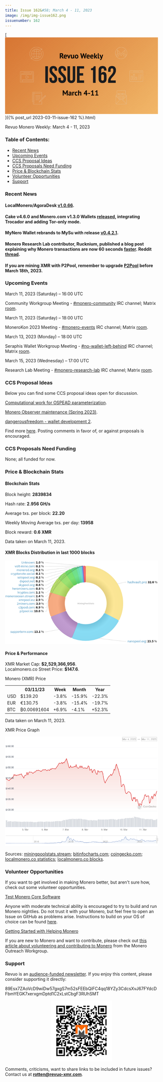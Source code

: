```yaml
---
title: Issue 162&#58; March 4 - 11, 2023
image: /img/img-issue162.png
issuenumber: 162
---
```

[<img src="/img/img-issue162.png" alt="Revuo Monero Weekly #162 Slide" class="img-lead">]({% post_url 2023-03-11-issue-162 %}.html)

<p class="text-lead">Revuo Monero Weekly: March 4 - 11, 2023</p>
<!--more-->

<h3>Table of Contents:</h3>
<ul class="contents">
    <li><a href="#news">Recent News</a></li>
    <li><a href="#events">Upcoming Events</a></li>
    <li><a href="#ideas">CCS Proposal Ideas</a></li>
    <li><a href="#proposals">CCS Proposals Need Funding</a></li>
    <li><a href="#stats">Price & Blockchain Stats</a></li>
    <li><a href="#volunteer">Volunteer Opportunities</a></li>
    <li><a href="#support">Support</a></li>
</ul>

<h3 id="news">Recent News</h3>

<div class="newsbyte">
    <h4>LocalMonero/AgoraDesk <a href="https://github.com/AgoraDesk-LocalMonero/agoradesk-app-foss/releases/tag/v1.0.66" target="_blank">v1.0.66</a>.</h4>
</div>
    
<div class="newsbyte">
    <h4>Cake v4.6.0 and Monero.com v1.3.0 Wallets <a href="https://github.com/cake-tech/cake_wallet/releases/tag/v4.6.0" target="_blank">released</a>, integrating Trocador and adding Tor-only mode.</h4>
</div>

<div class="newsbyte">
    <h4>MyNero Wallet rebrands to MySu with release <a href="https://mynero.net/download/" target="_blank">v0.4.2.1</a>.</h4>
</div>

<div class="newsbyte">
    <h4>Monero Research Lab contributor, Rucknium, published a blog post explaining why Monero transactions are now 60 seconds <a href="https://rucknium.me/posts/monero-transactions-60-seconds-faster/" target="_blank">faster</a>. Reddit <a href="https://teddit.adminforge.de/r/Monero/comments/11nu4aj/monero_transaction_confirmations_are_now_60/" target="_blank">thread</a>.</h4>
</div>

<div class="newsbyte">
    <h4>If you are mining XMR with P2Pool, remember to upgrade <a href="https://teddit.adminforge.de/r/MoneroMining/comments/11f1kjn/reminder_p2pool_network_upgrade_aka_hardfork_on/" target="_blank">P2Pool</a> before March 18th, 2023.</h4>
</div>

<h3 id="events">Upcoming Events</h3>

<div class="event">
    <p class="date" markdown="1">March 11, 2023 (Saturday) – 16:00 UTC</p>
    <p markdown="1">Community Workgroup Meeting - <a href="irc://irc.libera.chat/#monero-community" target="_blank">#monero-community</a> IRC channel; Matrix <a href="https://matrix.to/#/#monero-community:monero.social" target="_blank">room</a>.</p>
</div>

<div class="event">
    <p class="date" markdown="1">March 11, 2023 (Saturday) – 18:00 UTC</p>
    <p markdown="1">MoneroKon 2023 Meeting - <a href="irc://irc.libera.chat/#monero-events" target="_blank">#monero-events</a> IRC channel; Matrix <a href="https://matrix.to/#/#monero-events:monero.social" target="_blank">room</a>.</p>
</div>

<div class="event">
    <p class="date" markdown="1">March 13, 2023 (Monday) – 18:00 UTC</p>
    <p markdown="1">Seraphis Wallet Workgroup Meeting - <a href="irc://irc.libera.chat/#no-wallet-left-behind" target="_blank">#no-wallet-left-behind</a> IRC channel; Matrix <a href="https://matrix.to/#/#no-wallet-left-behind:monero.social" target="_blank">room</a>.</p>
</div>

<div class="event">
    <p class="date" markdown="1">March 15, 2023 (Wednesday) – 17:00 UTC</p>
    <p markdown="1">Research Lab Meeting - <a href="irc://irc.libera.chat/#monero-research-lab" target="_blank">#monero-research-lab</a> IRC channel; Matrix <a href="https://matrix.to/#/#monero-research-lab:monero.social" target="_blank">room</a>.</p>
</div>

<h3 id="ideas">CCS Proposal Ideas</h3>

<p>Below you can find some CCS proposal ideas open for discussion.</p>

<div class="proposal">
<p><a href="https://repo.getmonero.org/monero-project/ccs-proposals/-/merge_requests/375" target="_blank">Computational work for OSPEAD parameterization</a>.</p>
</div>

<div class="proposal">
<p><a href="https://repo.getmonero.org/monero-project/ccs-proposals/-/merge_requests/378" target="_blank">Monero Observer maintenance (Spring 2023)</a>.</p>
</div>

<div class="proposal">
<p><a href="https://repo.getmonero.org/monero-project/ccs-proposals/-/merge_requests/377" target="_blank">dangerousfreedom - wallet development 2</a>.</p>
</div>

<div class="proposal">
<p>Find more <a href="https://ccs.getmonero.org/ideas/" target="_blank">here</a>. Posting comments in favor of, or against proposals is encouraged.</p>
</div>

<h3 id="proposals">CCS Proposals Need Funding</h3>

<p>None; all funded for now.</p>

<h3 id="stats">Price & Blockchain Stats</h3>

<h4 class="stat">Blockchain Stats</h4>

<div class="bcstats">
    <p>Block height: <b>2839834</b></p>
    <p>Hash rate: <b>2.956 GH/s</b></p>
    <p>Average txs. per block: <b>22.20</b></p>
    <p>Weekly Moving Average txs. per day: <b>13958</b></p>
    <p>Block reward: <b>0.6 XMR</b></p>
</div>
<p class="note">Data taken on March 11, 2023.</p>

<h4 class="stat">XMR Blocks Distribution in last 1000 blocks</h4>
<p><img src="/img/hashrate-pool-distribution-0311.png" alt="Hashrate Pool Distribution Pie Chart"/></p>

<h4 class="stat" id="price-stat">Price & Performance</h4>

<div class="price-intro">XMR Market Cap: <b>$2,529,366,956</b>.<br/>Localmonero.co Street Price: <b>$147.6</b>.</div>

<p class="table-title">Monero (XMR) Price</p>
<table class="price-table">
  <tr class="row1">
    <th></th>
    <th>03/11/23</th>
    <th>Week</th>
    <th>Month</th>
    <th>Year</th>
  </tr>
  <tr>
    <td data-th="XMR to">USD</td>
    <td data-th="03/11/23">$139.20</td>
    <td data-th="Week" class="red">-3.8%</td>
    <td data-th="Month" class="red">-15.9%</td>
    <td data-th="Year" class="red">-22.3%</td>
  </tr>
  <tr class="row3">
    <td data-th="XMR to">EUR</td>
    <td data-th="03/11/23">€130.75</td>
    <td data-th="Week" class="red">-3.8%</td>
    <td data-th="Month" class="red">-15.4%</td>
    <td data-th="Year" class="red">-19.7%</td>
  </tr>
  <tr>
    <td data-th="XMR to">BTC</td>
    <td data-th="03/11/23">₿0.00691604</td>
    <td data-th="Week" class="green">+6.9%</td>
    <td data-th="Month" class="red">-4.1%</td>
    <td data-th="Year" class="green">+52.3%</td>
  </tr>
</table>
<p class="note">Data taken on March 11, 2023.</p>

<p class="table-title">XMR Price Graph</p>

![XMR Price Graph 03/04/22-03/11/22](/img/weekly-chart-0311.png "XMR Price Graph 03/04/22-03/11/22")

Sources: <a href="https://miningpoolstats.stream/monero" target="_blank">miningpoolstats.stream</a>; <a href="https://bitinfocharts.com/monero/" target="_blank">bitinfocharts.com</a>; <a href="https://www.coingecko.com/en/coins/monero" target="_blank">coingecko.com</a>; <a href="https://localmonero.co/statistics" target="_blank">localmonero.co statistics</a>; <a href="https://localmonero.co/blocks" target="_blank">localmonero.co blocks</a>.

<h3 id="volunteer">Volunteer Opportunities</h3>

<p>If you want to get involved in making Monero better, but aren't sure how, check out some volunteer opportunities.</p>

<div class="newsbyte">
    <p class="date"><a href="https://github.com/monero-project/monero" target="_blank">Test Monero Core Software</a></p>
    <p>Anyone with moderate technical ability is encouraged to try to build and run Monero nightlies. Do not trust it with your Monero, but feel free to open an Issue on GitHub as problems arise. Instructions to build on your OS of choice can be found <a href="https://github.com/monero-project/monero#compiling-monero-from-source" target="_blank">here</a>. </p>
</div>

<div class="newsbyte">
    <p class="date"><a href="https://github.com/monero-project/monero" target="_blank">Getting Started with Helping Monero</a></p>
    <p>If you are new to Monero and want to contribute, please check out <a href="https://www.monerooutreach.org/stories/getting-started-helping-monero.php" target="_blank">this article about volunteering and contributing to Monero</a> from the Monero Outreach Workgroup. </p>
</div>

<h3 id="support">Support</h3>

<p markdown="1">Revuo is an <a href="https://revuo-xmr.com/support/">audience-funded newsletter</a>. If you enjoy this content, please consider supporting it directly:</p>

<p class="address" markdown="1">89Esx7ZAoVcD9wiDw57gxgS7m52sFEEbQiFC4qq18YZy3CdcsXvJ67FYdcDFbmYEGK7xerxgmDptd1C2xLstCbgF3RUhSMT</p>

<p><center><a href="monero:89Esx7ZAoVcD9wiDw57gxgS7m52sFEEbQiFC4qq18YZy3CdcsXvJ67FYdcDFbmYEGK7xerxgmDptd1C2xLstCbgF3RUhSMT" class="qr"><img src="/img/donate-monero.jpg" style="max-width: 200px;"/></a></center></p>

Comments, criticisms, want to share links to be included in future issues? Contact us at **rotten@revuo-xmr.com**.
